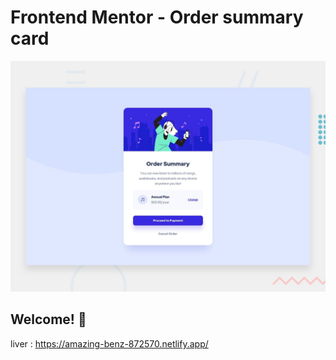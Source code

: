 # Frontend Mentor - Order summary card

![Design preview for the Order summary card coding challenge](./design/desktop-preview.jpg)

## Welcome! 👋

liver : https://amazing-benz-872570.netlify.app/
